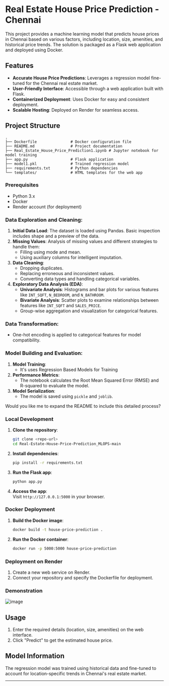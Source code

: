 # Real Estate House Price Prediction - Chennai

This project provides a machine learning model that predicts house prices in Chennai based on various factors, including location, size, amenities, and historical price trends. The solution is packaged as a Flask web application and deployed using Docker.

## Features
- **Accurate House Price Predictions**: Leverages a regression model fine-tuned for the Chennai real estate market.
- **User-Friendly Interface**: Accessible through a web application built with Flask.
- **Containerized Deployment**: Uses Docker for easy and consistent deployment.
- **Scalable Hosting**: Deployed on Render for seamless access.

## Project Structure
```
.
├── Dockerfile               # Docker configuration file
├── README.md                # Project documentation
├── Real_Estate_House_Price_Prediction1.ipynb # Jupyter notebook for model training
├── app.py                   # Flask application
├── model1.pkl               # Trained regression model
├── requirements.txt         # Python dependencies
└── templates/               # HTML templates for the web app
```


### Prerequisites
- Python 3.x
- Docker
- Render account (for deployment)

### Data Exploration and Cleaning:
1. **Initial Data Load**: The dataset is loaded using Pandas. Basic inspection includes shape and a preview of the data.
2. **Missing Values**: Analysis of missing values and different strategies to handle them:
   - Filling using mode and mean.
   - Using auxiliary columns for intelligent imputation.
3. **Data Cleaning**:
   - Dropping duplicates.
   - Replacing erroneous and inconsistent values.
   - Converting data types and handling categorical variables.
4. **Exploratory Data Analysis (EDA)**:
   - **Univariate Analysis**: Histograms and bar plots for various features like `INT_SQFT`, `N_BEDROOM`, and `N_BATHROOM`.
   - **Bivariate Analysis**: Scatter plots to examine relationships between features like `INT_SQFT` and `SALES_PRICE`.
   - Group-wise aggregation and visualization for categorical features.

### Data Transformation:
- One-hot encoding is applied to categorical features for model compatibility.

### Model Building and Evaluation:
1. **Model Training**:
   - It's uses Regression Based Models for Training
2. **Performance Metrics**:
   - The notebook calculates the Root Mean Squared Error (RMSE) and R-squared to evaluate the model.
3. **Model Serialization**:
   - The model is saved using `pickle` and `joblib`.

Would you like me to expand the README to include this detailed process?

### Local Development
1. **Clone the repository**:
   ```bash
   git clone <repo-url>
   cd Real-Estate-House-Price-Prediction_MLOPS-main
   ```

2. **Install dependencies**:
   ```bash
   pip install -r requirements.txt
   ```

3. **Run the Flask app**:
   ```bash
   python app.py
   ```

4. **Access the app**:  
   Visit `http://127.0.0.1:5000` in your browser.

### Docker Deployment
1. **Build the Docker image**:
   ```bash
   docker build -t house-price-prediction .
   ```

2. **Run the Docker container**:
   ```bash
   docker run -p 5000:5000 house-price-prediction
   ```

### Deployment on Render
1. Create a new web service on Render.
2. Connect your repository and specify the Dockerfile for deployment.

### Demonstration
![image](https://github.com/user-attachments/assets/30cb72cf-1cf0-42eb-bf6a-be4a88c06fc7)


## Usage
1. Enter the required details (location, size, amenities) on the web interface.
2. Click "Predict" to get the estimated house price.

## Model Information
The regression model was trained using historical data and fine-tuned to account for location-specific trends in Chennai's real estate market.


---
